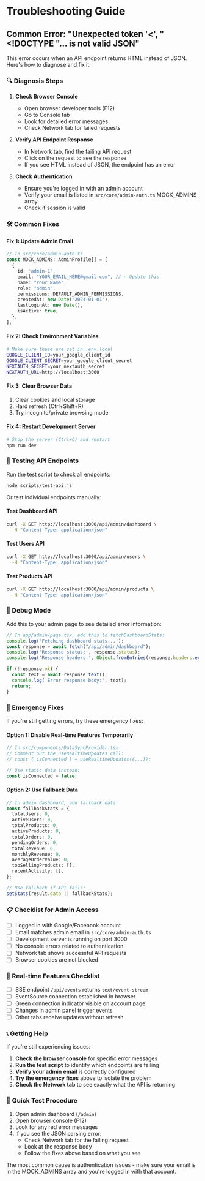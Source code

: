 # Troubleshooting Guide

## Common Error: "Unexpected token '<', "<!DOCTYPE "... is not valid JSON"

This error occurs when an API endpoint returns HTML instead of JSON. Here's how to diagnose and fix it:

### 🔍 Diagnosis Steps

1. **Check Browser Console**
   - Open browser developer tools (F12)
   - Go to Console tab
   - Look for detailed error messages
   - Check Network tab for failed requests

2. **Verify API Endpoint Response**
   - In Network tab, find the failing API request
   - Click on the request to see the response
   - If you see HTML instead of JSON, the endpoint has an error

3. **Check Authentication**
   - Ensure you're logged in with an admin account
   - Verify your email is listed in `src/core/admin-auth.ts` MOCK_ADMINS array
   - Check if session is valid

### 🛠️ Common Fixes

#### Fix 1: Update Admin Email
```typescript
// In src/core/admin-auth.ts
const MOCK_ADMINS: AdminProfile[] = [
  {
    id: "admin-1",
    email: "YOUR_EMAIL_HERE@gmail.com", // ← Update this
    name: "Your Name",
    role: "admin",
    permissions: DEFAULT_ADMIN_PERMISSIONS,
    createdAt: new Date("2024-01-01"),
    lastLoginAt: new Date(),
    isActive: true,
  },
];
```

#### Fix 2: Check Environment Variables
```bash
# Make sure these are set in .env.local
GOOGLE_CLIENT_ID=your_google_client_id
GOOGLE_CLIENT_SECRET=your_google_client_secret
NEXTAUTH_SECRET=your_nextauth_secret
NEXTAUTH_URL=http://localhost:3000
```

#### Fix 3: Clear Browser Data
1. Clear cookies and local storage
2. Hard refresh (Ctrl+Shift+R)
3. Try incognito/private browsing mode

#### Fix 4: Restart Development Server
```bash
# Stop the server (Ctrl+C) and restart
npm run dev
```

### 🧪 Testing API Endpoints

Run the test script to check all endpoints:
```bash
node scripts/test-api.js
```

Or test individual endpoints manually:

#### Test Dashboard API
```bash
curl -X GET http://localhost:3000/api/admin/dashboard \
  -H "Content-Type: application/json"
```

#### Test Users API
```bash
curl -X GET http://localhost:3000/api/admin/users \
  -H "Content-Type: application/json"
```

#### Test Products API
```bash
curl -X GET http://localhost:3000/api/admin/products \
  -H "Content-Type: application/json"
```

### 🔧 Debug Mode

Add this to your admin page to see detailed error information:

```typescript
// In app/admin/page.tsx, add this to fetchDashboardStats:
console.log('Fetching dashboard stats...');
const response = await fetch("/api/admin/dashboard");
console.log('Response status:', response.status);
console.log('Response headers:', Object.fromEntries(response.headers.entries()));

if (!response.ok) {
  const text = await response.text();
  console.log('Error response body:', text);
  return;
}
```

### 🚨 Emergency Fixes

If you're still getting errors, try these emergency fixes:

#### Option 1: Disable Real-time Features Temporarily
```typescript
// In src/components/DataSyncProvider.tsx
// Comment out the useRealtimeUpdates call:
// const { isConnected } = useRealtimeUpdates({...});

// Use static data instead:
const isConnected = false;
```

#### Option 2: Use Fallback Data
```typescript
// In admin dashboard, add fallback data:
const fallbackStats = {
  totalUsers: 0,
  activeUsers: 0,
  totalProducts: 0,
  activeProducts: 0,
  totalOrders: 0,
  pendingOrders: 0,
  totalRevenue: 0,
  monthlyRevenue: 0,
  averageOrderValue: 0,
  topSellingProducts: [],
  recentActivity: [],
};

// Use fallback if API fails:
setStats(result.data || fallbackStats);
```

### 📋 Checklist for Admin Access

- [ ] Logged in with Google/Facebook account
- [ ] Email matches admin email in `src/core/admin-auth.ts`
- [ ] Development server is running on port 3000
- [ ] No console errors related to authentication
- [ ] Network tab shows successful API requests
- [ ] Browser cookies are not blocked

### 🔄 Real-time Features Checklist

- [ ] SSE endpoint `/api/events` returns `text/event-stream`
- [ ] EventSource connection established in browser
- [ ] Green connection indicator visible on account page
- [ ] Changes in admin panel trigger events
- [ ] Other tabs receive updates without refresh

### 📞 Getting Help

If you're still experiencing issues:

1. **Check the browser console** for specific error messages
2. **Run the test script** to identify which endpoints are failing
3. **Verify your admin email** is correctly configured
4. **Try the emergency fixes** above to isolate the problem
5. **Check the Network tab** to see exactly what the API is returning

### 🎯 Quick Test Procedure

1. Open admin dashboard (`/admin`)
2. Open browser console (F12)
3. Look for any red error messages
4. If you see the JSON parsing error:
   - Check Network tab for the failing request
   - Look at the response body
   - Follow the fixes above based on what you see

The most common cause is authentication issues - make sure your email is in the MOCK_ADMINS array and you're logged in with that account.
